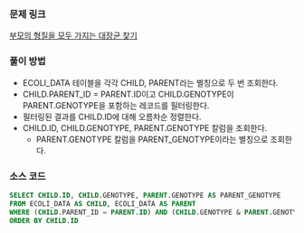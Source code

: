 ### 문제 링크
[부모의 형질을 모두 가지는 대장균 찾기](https://school.programmers.co.kr/learn/courses/30/lessons/301647)

### 풀이 방법
- ECOLI_DATA 테이블을 각각 CHILD, PARENT라는 별칭으로 두 번 조회한다.
- CHILD.PARENT_ID = PARENT.ID이고 CHILD.GENOTYPE이 PARENT.GENOTYPE을 포함하는 레코드를 필터링한다.
- 필터링된 결과를 CHILD.ID에 대해 오름차순 정렬한다.
- CHILD.ID, CHILD.GENOTYPE, PARENT.GENOTYPE 칼럼을 조회한다.
    - PARENT.GENOTYPE 칼럼을 PARENT_GENOTYPE이라는 별칭으로 조회한다. 

### 소스 코드
```sql
SELECT CHILD.ID, CHILD.GENOTYPE, PARENT.GENOTYPE AS PARENT_GENOTYPE
FROM ECOLI_DATA AS CHILD, ECOLI_DATA AS PARENT
WHERE (CHILD.PARENT_ID = PARENT.ID) AND (CHILD.GENOTYPE & PARENT.GENOTYPE = PARENT.GENOTYPE)
ORDER BY CHILD.ID
```